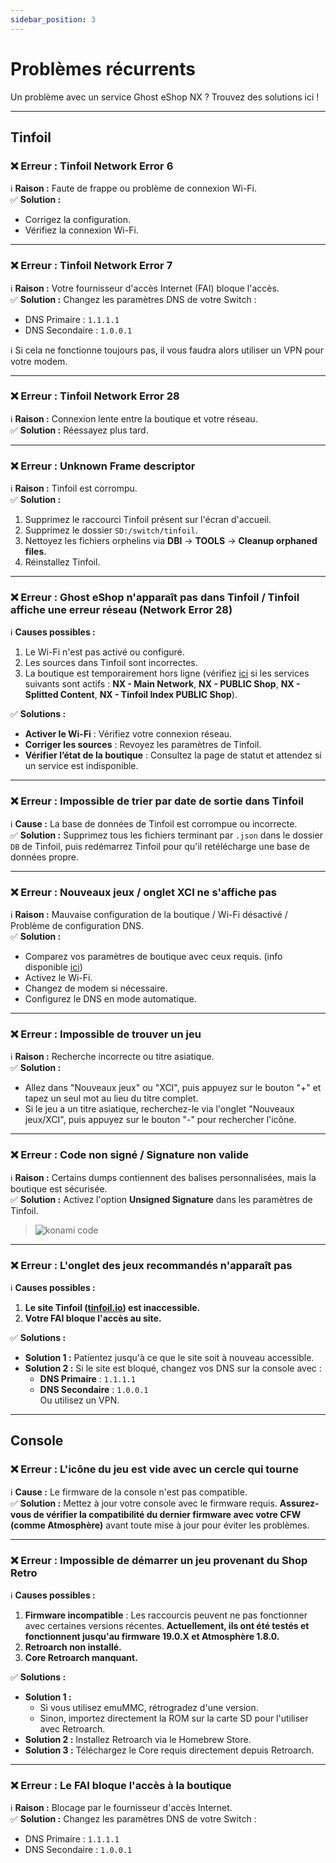 ```yaml
---
sidebar_position: 3
---
```


# Problèmes récurrents
Un problème avec un service Ghost eShop NX ? Trouvez des solutions ici !

---

## Tinfoil

### ❌ Erreur : Tinfoil Network Error 6
ℹ️ **Raison :** Faute de frappe ou problème de connexion Wi-Fi.  
✅ **Solution :**  
- Corrigez la configuration.  
- Vérifiez la connexion Wi-Fi.

---

### ❌ Erreur : Tinfoil Network Error 7
ℹ️ **Raison :** Votre fournisseur d'accès Internet (FAI) bloque l'accès.  
✅ **Solution :** Changez les paramètres DNS de votre Switch :  
- DNS Primaire : `1.1.1.1`  
- DNS Secondaire : `1.0.0.1`

ℹ️ Si cela ne fonctionne toujours pas, il vous faudra alors utiliser un VPN pour votre modem.

---

### ❌ Erreur : Tinfoil Network Error 28
ℹ️ **Raison :** Connexion lente entre la boutique et votre réseau.  
✅ **Solution :** Réessayez plus tard.

---

### ❌ Erreur : Unknown Frame descriptor
ℹ️ **Raison :** Tinfoil est corrompu.  
✅ **Solution :**  
1. Supprimez le raccourci Tinfoil présent sur l'écran d'accueil.  
2. Supprimez le dossier `SD:/switch/tinfoil`.  
3. Nettoyez les fichiers orphelins via **DBI** -> **TOOLS** -> **Cleanup orphaned files**.  
4. Réinstallez Tinfoil.

---

### ❌ Erreur : Ghost eShop n'apparaît pas dans Tinfoil / Tinfoil affiche une erreur réseau (Network Error 28)

ℹ️ **Causes possibles :**  
1. Le Wi-Fi n'est pas activé ou configuré.  
2. Les sources dans Tinfoil sont incorrectes.  
3. La boutique est temporairement hors ligne (vérifiez [ici](https://status.ghostland.at/) si les services suivants sont actifs : **NX - Main Network**, **NX - PUBLIC Shop**, **NX - Splitted Content**, **NX - Tinfoil Index PUBLIC Shop**).  

✅ **Solutions :**  
- **Activer le Wi-Fi** : Vérifiez votre connexion réseau.  
- **Corriger les sources** : Revoyez les paramètres de Tinfoil.  
- **Vérifier l’état de la boutique** : Consultez la page de statut et attendez si un service est indisponible.  

---

### ❌ Erreur : Impossible de trier par date de sortie dans Tinfoil

ℹ️ **Cause :** La base de données de Tinfoil est corrompue ou incorrecte.  
✅ **Solution :** Supprimez tous les fichiers terminant par `.json` dans le dossier `DB` de Tinfoil, puis redémarrez Tinfoil pour qu'il retélécharge une base de données propre.

---

### ❌ Erreur : Nouveaux jeux / onglet XCI ne s'affiche pas
ℹ️ **Raison :** Mauvaise configuration de la boutique / Wi-Fi désactivé / Problème de configuration DNS.  
✅ **Solution :**  
- Comparez vos paramètres de boutique avec ceux requis. (info disponible [ici](https://nx.ghostland.at))
- Activez le Wi-Fi.  
- Changez de modem si nécessaire.  
- Configurez le DNS en mode automatique.

---

### ❌ Erreur : Impossible de trouver un jeu
ℹ️ **Raison :** Recherche incorrecte ou titre asiatique.  
✅ **Solution :**  
- Allez dans "Nouveaux jeux" ou "XCI", puis appuyez sur le bouton "+" et tapez un seul mot au lieu du titre complet.  
- Si le jeu a un titre asiatique, recherchez-le via l'onglet "Nouveaux jeux/XCI", puis appuyez sur le bouton "-" pour rechercher l'icône.

---

### ❌ Erreur : Code non signé / Signature non valide
ℹ️ **Raison :** Certains dumps contiennent des balises personnalisées, mais la boutique est sécurisée.  
✅ **Solution :** Activez l'option **Unsigned Signature** dans les paramètres de Tinfoil.  

> ![konami code](/img/nx/konami.jpg)

---

### ❌ Erreur : L'onglet des jeux recommandés n'apparaît pas

ℹ️ **Causes possibles :**  
1. **Le site Tinfoil ([tinfoil.io](https://tinfoil.io)) est inaccessible.**  
2. **Votre FAI bloque l'accès au site.**

✅ **Solutions :**  
- **Solution 1 :** Patientez jusqu'à ce que le site soit à nouveau accessible.  
- **Solution 2 :** Si le site est bloqué, changez vos DNS sur la console avec :  
  - **DNS Primaire** : `1.1.1.1`  
  - **DNS Secondaire** : `1.0.0.1`  
  Ou utilisez un VPN.

---

## Console

### ❌ Erreur : L'icône du jeu est vide avec un cercle qui tourne

ℹ️ **Cause :** Le firmware de la console n'est pas compatible.  
✅ **Solution :** Mettez à jour votre console avec le firmware requis. **Assurez-vous de vérifier la compatibilité du dernier firmware avec votre CFW (comme Atmosphère)** avant toute mise à jour pour éviter les problèmes.

---

### ❌ Erreur : Impossible de démarrer un jeu provenant du Shop Retro

ℹ️ **Causes possibles :**  
1. **Firmware incompatible** : Les raccourcis peuvent ne pas fonctionner avec certaines versions récentes. **Actuellement, ils ont été testés et fonctionnent jusqu'au firmware 19.0.X et Atmosphère 1.8.0.**  
2. **Retroarch non installé.**  
3. **Core Retroarch manquant.**

✅ **Solutions :**  
- **Solution 1 :**  
  - Si vous utilisez emuMMC, rétrogradez d'une version.  
  - Sinon, importez directement la ROM sur la carte SD pour l'utiliser avec Retroarch.  
- **Solution 2 :** Installez Retroarch via le Homebrew Store.  
- **Solution 3 :** Téléchargez le Core requis directement depuis Retroarch.

---

### ❌ Erreur : Le FAI bloque l'accès à la boutique
ℹ️ **Raison :** Blocage par le fournisseur d'accès Internet.  
✅ **Solution :** Changez les paramètres DNS de votre Switch :  
- DNS Primaire : `1.1.1.1`  
- DNS Secondaire : `1.0.0.1`

